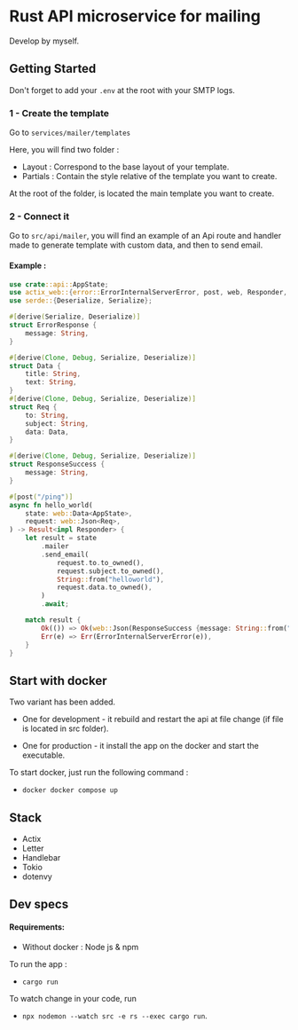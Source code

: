 # Rust API microservice for mailing

Develop by myself.
## Getting Started

Don't forget to add your <code>.env</code> at the root with your SMTP logs.

### 1 - Create the template

Go to <code>services/mailer/templates</code>

Here, you will find two folder : 

- Layout : Correspond to the base layout of your template.
- Partials : Contain the style relative of the template you want to create.

At the root of the folder, is located the main template you want to create. 

### 2 - Connect it

Go to <code>src/api/mailer</code>, you will find an example of an Api route and handler made to generate template with custom data, and then to send email.

#### Example :

````rust
use crate::api::AppState;
use actix_web::{error::ErrorInternalServerError, post, web, Responder, Result};
use serde::{Deserialize, Serialize};

#[derive(Serialize, Deserialize)]
struct ErrorResponse {
    message: String,
}

#[derive(Clone, Debug, Serialize, Deserialize)]
struct Data {
    title: String,
    text: String,
}
#[derive(Clone, Debug, Serialize, Deserialize)]
struct Req {
    to: String,
    subject: String,
    data: Data,
}

#[derive(Clone, Debug, Serialize, Deserialize)]
struct ResponseSuccess {
    message: String,
}

#[post("/ping")]
async fn hello_world(
    state: web::Data<AppState>,
    request: web::Json<Req>,
) -> Result<impl Responder> {
    let result = state
        .mailer
        .send_email(
            request.to.to_owned(),
            request.subject.to_owned(),
            String::from("helloworld"),
            request.data.to_owned(),
        )
        .await;

    match result {
        Ok(()) => Ok(web::Json(ResponseSuccess {message: String::from("Email successfully sent")})),
        Err(e) => Err(ErrorInternalServerError(e)),
    }
}
````

## Start with docker

Two variant has been added.

- One for development - it rebuild and restart the api at file change (if file is located in src folder).

- One for production - it install the app on the docker and start the executable.

To start docker, just run the following command :
- ```docker docker compose up```

## Stack

- Actix
- Letter
- Handlebar
- Tokio
- dotenvy

## Dev specs

#### Requirements:

- Without docker : Node js & npm

To run the app : 
- ```cargo run```

To watch change in your code, run 
- ```npx nodemon --watch src -e rs --exec cargo run```.
